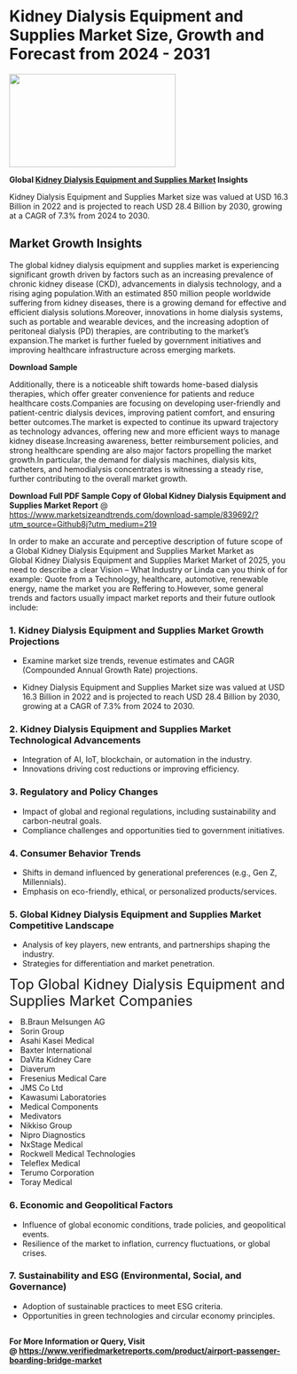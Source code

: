 <H1>Kidney Dialysis Equipment and Supplies Market Size, Growth and Forecast from 2024 - 2031</H1><img class="aligncenter size-medium wp-image-584254" src="https://thirdeyenews.in/wp-content/uploads/2024/09/Global-Market-Research-300x168.jpeg" alt="" width="300" height="168" /><p><strong>Global&nbsp;<a href="https://www.marketsizeandtrends.com/download-sample/839692/?utm_source=Github8j?utm_medium=219">Kidney Dialysis Equipment and Supplies Market</a> Insights</strong></p><p>Kidney Dialysis Equipment and Supplies Market size was valued at USD 16.3 Billion in 2022 and is projected to reach USD 28.4 Billion by 2030, growing at a CAGR of 7.3% from 2024 to 2030.</p><p><h2>Market Growth Insights</h2> <p>The global kidney dialysis equipment and supplies market is experiencing significant growth driven by factors such as an increasing prevalence of chronic kidney disease (CKD), advancements in dialysis technology, and a rising aging population.With an estimated 850 million people worldwide suffering from kidney diseases, there is a growing demand for effective and efficient dialysis solutions.Moreover, innovations in home dialysis systems, such as portable and wearable devices, and the increasing adoption of peritoneal dialysis (PD) therapies, are contributing to the market’s expansion.The market is further fueled by government initiatives and improving healthcare infrastructure across emerging markets.</p> <p><strong>Download Sample</strong></p> <p>Additionally, there is a noticeable shift towards home-based dialysis therapies, which offer greater convenience for patients and reduce healthcare costs.Companies are focusing on developing user-friendly and patient-centric dialysis devices, improving patient comfort, and ensuring better outcomes.The market is expected to continue its upward trajectory as technology advances, offering new and more efficient ways to manage kidney disease.Increasing awareness, better reimbursement policies, and strong healthcare spending are also major factors propelling the market growth.In particular, the demand for dialysis machines, dialysis kits, catheters, and hemodialysis concentrates is witnessing a steady rise, further contributing to the overall market growth.</p> <p><span class=""><strong>Download Full PDF Sample Copy of Global Kidney Dialysis Equipment and Supplies Market Report</strong> @ <a href="https://www.marketsizeandtrends.com/download-sample/839692/?utm_source=Github8j?utm_medium=219" target="_blank">https://www.marketsizeandtrends.com/download-sample/839692/?utm_source=Github8j?utm_medium=219</a></span></p><p>In order to make an accurate and perceptive description of future scope of a Global&nbsp;Kidney Dialysis Equipment and Supplies Market Market as Global&nbsp;Kidney Dialysis Equipment and Supplies Market Market of 2025, you need to describe a clear Vision &ndash; What Industry or Linda can you think of for example: Quote from a Technology, healthcare, automotive, renewable energy, name the market you are Reffering to.However, some general trends and factors usually impact market reports and their future outlook include:</p><h3>1.&nbsp;<strong>Kidney Dialysis Equipment and Supplies Market Growth Projections</strong></h3><ul><li>Examine market size trends, revenue estimates and CAGR (Compounded Annual Growth Rate) projections.</li><li><p>Kidney Dialysis Equipment and Supplies Market size was valued at USD 16.3 Billion in 2022 and is projected to reach USD 28.4 Billion by 2030, growing at a CAGR of 7.3% from 2024 to 2030.</p></li></ul><h3>2.&nbsp;<strong>Kidney Dialysis Equipment and Supplies Market Technological Advancements</strong></h3><ul><li>Integration of AI, IoT, blockchain, or automation in the industry.</li><li>Innovations driving cost reductions or improving efficiency.</li></ul><h3>3.&nbsp;<strong>Regulatory and Policy Changes</strong></h3><ul><li>Impact of global and regional regulations, including sustainability and carbon-neutral goals.</li><li>Compliance challenges and opportunities tied to government initiatives.</li></ul><h3>4.&nbsp;<strong>Consumer Behavior Trends</strong></h3><ul><li>Shifts in demand influenced by generational preferences (e.g., Gen Z, Millennials).</li><li>Emphasis on eco-friendly, ethical, or personalized products/services.</li></ul><h3>5.&nbsp;<strong>Global Kidney Dialysis Equipment and Supplies Market Competitive Landscape</strong></h3><ul><li>Analysis of key players, new entrants, and partnerships shaping the industry.</li><li>Strategies for differentiation and market penetration.</li></ul><p data-pm-slice="1 1 []"><span style="color: inherit; font-family: inherit; font-size: 25px;">Top Global Kidney Dialysis Equipment and Supplies Market Companies</span></p><div class="" data-test-id=""><p><li>B.Braun Melsungen AG</li><li> Sorin Group</li><li> Asahi Kasei Medical</li><li> Baxter International</li><li> DaVita Kidney Care</li><li> Diaverum</li><li> Fresenius Medical Care</li><li> JMS Co Ltd</li><li> Kawasumi Laboratories</li><li> Medical Components</li><li> Medivators</li><li> Nikkiso Group</li><li> Nipro Diagnostics</li><li> NxStage Medical</li><li> Rockwell Medical Technologies</li><li> Teleflex Medical</li><li> Terumo Corporation</li><li> Toray Medical</li></p></div><h3>6.&nbsp;<strong>Economic and Geopolitical Factors</strong></h3><ul><li>Influence of global economic conditions, trade policies, and geopolitical events.</li><li>Resilience of the market to inflation, currency fluctuations, or global crises.</li></ul><h3>7.&nbsp;<strong>Sustainability and ESG (Environmental, Social, and Governance)</strong></h3><ul><li>Adoption of sustainable practices to meet ESG criteria.</li><li>Opportunities in green technologies and circular economy principles.</li></ul><h2><strong style="font-size: 14px;">For More Information or Query, Visit @&nbsp;</strong><a style="background-color: #ffffff; font-size: 14px;" href="https://www.marketsizeandtrends.com/report/kidney-dialysis-equipment-and-supplies-market/" target="_blank">https://www.verifiedmarketreports.com/product/airport-passenger-boarding-bridge-market</a></h2>